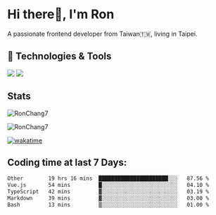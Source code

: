 # Hi there👋, I'm Ron

A passionate frontend developer from Taiwan🇹🇼, living in Taipei.

## 🔧 Technologies & Tools

![](https://img.shields.io/badge/Editor-Cusor-informational?style=flat&logo=cursor&logoColor=white)
![](https://img.shields.io/badge/Code-TypeScript-informational?style=flat&logo=typescript&logoColor=white)

## Stats

<p><img src="https://github-readme-stats-j1ws-rctx6j2fo-ron-chang1.vercel.app/api/top-langs?username=RonChang7&show_icons=true&locale=en&layout=compact&v=2" alt="RonChang7" /></p>
<p><img src="https://github-readme-stats-j1ws-rctx6j2fo-ron-chang1.vercel.app/api?username=RonChang7&show_icons=true&locale=en&theme=dracula&count_private=true&v=2" alt="RonChang7" /></p>

[![wakatime](https://wakatime.com/badge/user/f2e75beb-aff4-47ed-aeff-347e6daef3f2.svg)](https://wakatime.com/@f2e75beb-aff4-47ed-aeff-347e6daef3f2)

## Coding time at last 7 Days:

<!--START_SECTION:waka-->

```txt
Other        19 hrs 16 mins  ██████████████████████░░░   87.56 %
Vue.js       54 mins         █░░░░░░░░░░░░░░░░░░░░░░░░   04.10 %
TypeScript   42 mins         ▓░░░░░░░░░░░░░░░░░░░░░░░░   03.19 %
Markdown     39 mins         ▓░░░░░░░░░░░░░░░░░░░░░░░░   03.00 %
Bash         13 mins         ▒░░░░░░░░░░░░░░░░░░░░░░░░   01.00 %
```

<!--END_SECTION:waka-->
